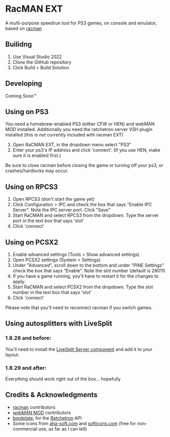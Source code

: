 # RacMAN EXT
A multi-purpose speedrun tool for PS3 games, on console and emulator, based on [racman](https://github.com/MichaelRelaxen/racman)

## Builidng
1. Use Visual Studio 2022
2. Clone the GitHub repository
3. Click Build > Build Solution

## Developing
Coming Soon™

## Using on PS3
You need a homebrew-enabled PS3 (either CFW or HEN) and webMAN MOD installed. Additionally you need the ratchetron server VSH plugin installed (this is not currently included with racman EXT)
1. Open RaCMAN EXT, in the dropdown menu select "PS3"
2. Enter your ps3's IP address and click 'connect'. (If you use HEN, make sure it is enabled first.)

Be sure to close racman before closing the game or turning off your ps3, or crashes/hardlocks may occur.

## Using on RPCS3
1. Open RPCS3 (don't start the game yet)
2. Click Configuration > IPC and check the box that says "Enable IPC Server". Note the IPC server port. Click "Save"
3. Start RaCMAN and select RPCS3 from the dropdown. Type the server port in the text box that says 'slot'
4. Click 'connect'

## Using on PCSX2
1. Enable advanced settings (Tools > Show advanced settings)
2. Open PCSX2 settings (System > Settings)
3. Under "Advanced", scroll down to the bottom and under "PINE Settings" check the box that says "Enable". Note the slot number (default is 28011)
4. If you have a game running, you'll have to restart it for the changes to apply.
5. Start RaCMAN and select PCSX2 from the dropdown. Type the slot number in the text box that says 'slot'
6. Click 'connect'

Please note that you'll need to reconnect racman if you switch games.

## Using autosplitters with LiveSplit

### 1.8.28 and before:
You'll need to install the [LiveSplit Server component](https://github.com/LiveSplit/LiveSplit.Server/releases) and add it to your layout.

### 1.8.29 and after:
Everything should work right out of the box... hopefully

## Credits & Acknowledgments
- [racman](https://github.com/MichaelRelaxen/racman) contributors
- [webMAN MOD](https://github.com/aldostools/webMAN-MOD) contributors
- [bordplate](https://github.com/bordplate), for the [Ratchetron](https://github.com/bordplate/Ratchetron) API
- Some icons from [aha-soft.com](http://www.small-icons.com/packs/16x16-free-application-icons.htm) and [softicons.com](https://www.softicons.com/system-icons/refresh-cl-icons-by-tpdk/game-controllers-icon) (free for non-commercial use, as far as I can tell) 
